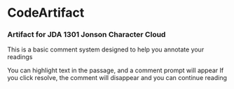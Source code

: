 # CodeArtifact

### Artifact for JDA 1301 Jonson Character Cloud

This is a basic comment system designed to help you annotate your readings

You can highlight text in the passage, and a comment prompt will appear
If you click resolve, the comment will disappear and you can continue reading
